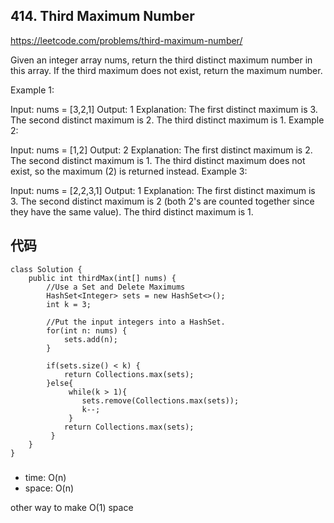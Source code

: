 ## 414. Third Maximum Number
https://leetcode.com/problems/third-maximum-number/

Given an integer array nums, return the third distinct maximum number in this array. If the third maximum does not exist, return the maximum number.

 

Example 1:

Input: nums = [3,2,1]
Output: 1
Explanation:
The first distinct maximum is 3.
The second distinct maximum is 2.
The third distinct maximum is 1.
Example 2:

Input: nums = [1,2]
Output: 2
Explanation:
The first distinct maximum is 2.
The second distinct maximum is 1.
The third distinct maximum does not exist, so the maximum (2) is returned instead.
Example 3:

Input: nums = [2,2,3,1]
Output: 1
Explanation:
The first distinct maximum is 3.
The second distinct maximum is 2 (both 2's are counted together since they have the same value).
The third distinct maximum is 1.


## 代码
```
class Solution { 
    public int thirdMax(int[] nums) {
        //Use a Set and Delete Maximums
        HashSet<Integer> sets = new HashSet<>();
        int k = 3;
        
        //Put the input integers into a HashSet.
        for(int n: nums) {
            sets.add(n);
        }
        
        if(sets.size() < k) {
            return Collections.max(sets);
        }else{
             while(k > 1){
                sets.remove(Collections.max(sets));
                k--;
             }
            return Collections.max(sets);
         }
    }
}
```

###
- time: O(n)
- space: O(n)

other way to make O(1) space
